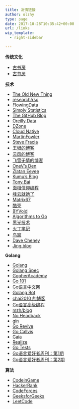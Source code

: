 ```yaml
---
title: 友情链接
author: olzhy
type: page
date: 2017-10-28T10:35:42+00:00
url: /links
wip_template:
  - right-sidebar

---
```

**传统文化**

  * <a href="http://www.gushufang.com/" target="_blank">古书房</a>
  * [古书房](http://www.gushufang.com/)

**技术**

  * <a href="https://devblogs.microsoft.com/oldnewthing/" target="_blank">The Old New Thing</a>
  * <a href="https://research.swtch.com" target="_blank">research!rsc</a>
  * <a href="http://flowingdata.com/" target="_blank">FlowingData</a>
  * <a href="https://simplystatistics.org/" target="_blank">Simply Statistics</a>
  * <a href="https://github.blog/" target="_blank">The GitHub Blog</a>
  * <a href="https://www.oreilly.com/topics/data" target="_blank">Oreilly Data</a>
  * <a href="https://www.dzone.com/" target="_blank">DZone</a>
  * <a href="https://ops.tips/" target="_blank">Cloud Native</a>
  * <a href="https://martinfowler.com" target="_blank">MartinFowler</a>
  * <a href="https://stevefrancia.com" target="_blank">Steve Fracia</a>
  * <a href="http://www.yinwang.org/" target="_blank">王垠的博客</a>
  * <a href="https://blog.codingnow.com" target="_blank">云风的博客</a>
  * <a href="https://www.flysnow.org" target="_blank">飞雪无情的博客</a>
  * <a href="https://onevcat.com/#blog" target="_blank">OneV&#8217;s Den</a>
  * <a href="https://ieevee.com" target="_blank">Zlatan Eevee</a>
  * <a href="https://blog.opskumu.com" target="_blank">Kumu&#8217;s Blog</a>
  * <a href="https://tonybai.com" target="_blank">Tony Bai</a>
  * <a href="https://draveness.me" target="_blank">面相信仰编程</a>
  * <a href="http://xiaorui.cc" target="_blank">峰云就她了</a>
  * <a href="http://www.matrix67.com/blog/" target="_blank">Matrix67</a>
  * <a href="https://coolshell.cn" target="_blank">酷壳</a>
  * <a href="http://www.byvoid.com" target="_blank">BYVoid</a>
  * <a href="https://yourbasic.org" target="_blank">Algorithms to Go</a>
  * <a href="http://helight.info" target="_blank">黑光技术</a>
  * <a href="https://huoding.com" target="_blank">火丁笔记</a>
  * <a href="https://colobu.com" target="_blank">鸟窝</a>
  * <a href="https://dave.cheney.net" target="_blank">Dave Cheney</a>
  * <a href="https://jingine.com/" target="_blank">Jing blog</a>

**Golang**

  * <a href="https://golang.org/" target="_blank">Golang</a>
  * <a href="https://golang.org/ref/spec" target="_blank">Golang Spec</a>
  * <a href="https://gopheracademy.com/" target="_blank">GopherAcademy</a>
  * <a href="https://go101.org/" target="_blank">Go 101</a>
  * <a href="https://studygolang.com/" target="_blank">Go语言中文网</a>
  * <a href="https://golangbot.com" target="_blank">Golang Bot</a>
  * <a href="https://chai2010.cn/" target="_blank">chai2010 的博客</a>
  * <a href="https://chai2010.cn/advanced-go-programming-book/" target="_blank">Go语言高级编程</a>
  * <a href="https://mzh.io/" target="_blank">mzh/blog</a>
  * <a href="http://xargin.com" target="_blank">No Headback</a>
  * <a href="https://github.com/gin-gonic/gin" target="_blank">gin</a>
  * <a href="https://github.com/mgechev/revive" target="_blank">Go Revive</a>
  * <a href="https://github.com/TrueFurby/go-callvis" target="_blank">Go Callvis</a>
  * <a href="https://github.com/gaia-pipeline/gaia" target="_blank">Gaia</a>
  * <a href="https://github.com/oxequa/realize" target="_blank">Realize</a>
  * <a href="https://github.com/cweill/gotests" target="_blank">Go Tests</a>
  * <a href="https://github.com/polaris1119/golangweekly/blob/master/docs/issue-001.md" target="_blank">Go语言爱好者周刊：第1期</a>
  * <a href="https://github.com/polaris1119/golangweekly/blob/master/docs/issue-002.md" target="_blank">Go语言爱好者周刊：第2期</a>

**算法**

  * <a href="https://www.codingame.com/" target="_blank">CodeinGame</a>
  * <a href="https://www.hackerrank.com/" target="_blank">HackerRank</a>
  * <a href="http://codeforces.com/" target="_blank">CodeForces</a>
  * <a href="https://www.geeksforgeeks.org/" target="_blank">GeeksforGeeks</a>
  * <a href="https://www.leetcode.com/" target="_blank">LeetCode</a>

